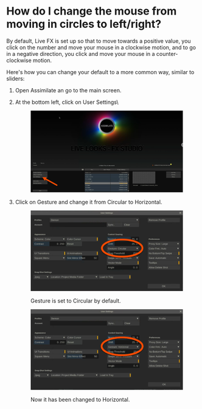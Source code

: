 # How do I change the mouse from moving in circles to left/right?

By default, Live FX is set up so that to move towards a positive value, you click on the number and move your mouse in a clockwise motion, and to go in a negative direction, you click and move your mouse in a counter-clockwise motion.&#x20;

Here's how you can change your default to a more common way, similar to sliders:

1. Open Assimilate an go to the main screen.
2.  At the bottom left, click on User Settings\


    <figure><img src="../.gitbook/assets/image (4) (1) (1) (1) (1).png" alt=""><figcaption></figcaption></figure>
3.  Click on Gesture and change it from Circular to Horizontal.

    <figure><img src="../.gitbook/assets/image (5) (1) (1) (1).png" alt=""><figcaption><p>Gesture is set to Circular by default.</p></figcaption></figure>

    <figure><img src="../.gitbook/assets/image (6) (1) (1).png" alt=""><figcaption><p>Now it has been changed to Horizontal.</p></figcaption></figure>
